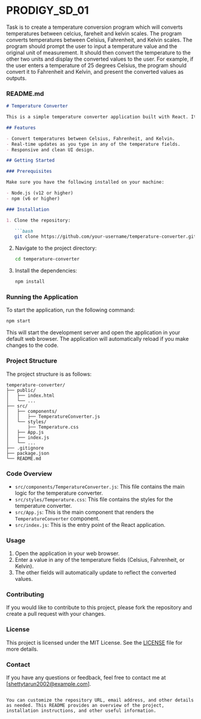 # PRODIGY_SD_01
Task is to create a temperature conversion program which will converts temperatures between celcius, fareheit and kelvin scales.
The program converts temperatures between Celsius, Fahrenheit, and Kelvin scales. The program should prompt the user to input a temperature value and the original unit of measurement. It should then convert the temperature to the other two units and display the converted values to the user. For example, if the user enters a temperature of 25 degrees Celsius, the program should convert it to Fahrenheit and Kelvin, and present the converted values as outputs.


### README.md

```markdown
# Temperature Converter

This is a simple temperature converter application built with React. It allows users to convert temperatures between Celsius, Fahrenheit, and Kelvin.

## Features

- Convert temperatures between Celsius, Fahrenheit, and Kelvin.
- Real-time updates as you type in any of the temperature fields.
- Responsive and clean UI design.

## Getting Started

### Prerequisites

Make sure you have the following installed on your machine:

- Node.js (v12 or higher)
- npm (v6 or higher)

### Installation

1. Clone the repository:

   ```bash
   git clone https://github.com/your-username/temperature-converter.git
   ```

2. Navigate to the project directory:

   ```bash
   cd temperature-converter
   ```

3. Install the dependencies:

   ```bash
   npm install
   ```

### Running the Application

To start the application, run the following command:

```bash
npm start
```

This will start the development server and open the application in your default web browser. The application will automatically reload if you make changes to the code.

### Project Structure

The project structure is as follows:

```
temperature-converter/
├── public/
│   ├── index.html
│   └── ...
├── src/
│   ├── components/
│   │   ├── TemperatureConverter.js
│   └── styles/
│       ├── Temperature.css
│   ├── App.js
│   ├── index.js
│   └── ...
├── .gitignore
├── package.json
└── README.md
```

### Code Overview

- `src/components/TemperatureConverter.js`: This file contains the main logic for the temperature converter.
- `src/styles/Temperature.css`: This file contains the styles for the temperature converter.
- `src/App.js`: This is the main component that renders the `TemperatureConverter` component.
- `src/index.js`: This is the entry point of the React application.

### Usage

1. Open the application in your web browser.
2. Enter a value in any of the temperature fields (Celsius, Fahrenheit, or Kelvin).
3. The other fields will automatically update to reflect the converted values.

### Contributing

If you would like to contribute to this project, please fork the repository and create a pull request with your changes.

### License

This project is licensed under the MIT License. See the [LICENSE](LICENSE) file for more details.

### Contact

If you have any questions or feedback, feel free to contact me at [shettytarun2002@example.com].

```

You can customize the repository URL, email address, and other details as needed. This README provides an overview of the project, installation instructions, and other useful information.